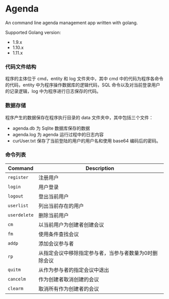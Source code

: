 # Agenda

An command line agenda management app written with golang.

Supported Golang version:

- 1.9.x
- 1.10.x
- 1.11.x

### 代码文件结构

程序的主体位于 cmd，entity 和 log 文件夹中，其中 cmd 中的代码为程序各命令的代码，entity 中为程序操作数据库的逻辑代码，SQL 命令以及对当前登录用户的记录逻辑，log 中为程序进行日志保存的代码。

### 数据存储

程序产生的数据保存在程序执行目录的 data 文件夹中，其中包括三个文件：

- agenda.db 为 Sqlite 数据库保存的数据
- agenda.log 为 agenda 运行过程中的日志内容
- curUser.txt 保存了当前登陆的用户的用户名和使用 base64 编码后的密码。

### 命令列表

| Command      | Description                                           |
| ------------ | ----------------------------------------------------- |
| `register`   | 注册用户                                              |
| `login`      | 用户登录                                              |
| `logout`     | 登出当前用户                                          |
| `userlist`   | 列出当前存在的用户                                    |
| `userdelete` | 删除当前用户                                          |
| `cm`         | 以当前用户为创建者创建会议                            |
| `fm`         | 使用条件查找会议                                      |
| `addp`       | 添加会议参与者                                        |
| `rp`         | 从指定会议中移除指定参与者，当参与者数量为0时删除会议 |
| `quitm`      | 从作为参与者的指定会议中退出                          |
| `cancelm`    | 作为创建者取消创建的会议                              |
| `clearm`     | 取消所有作为创建者的会议                              |



